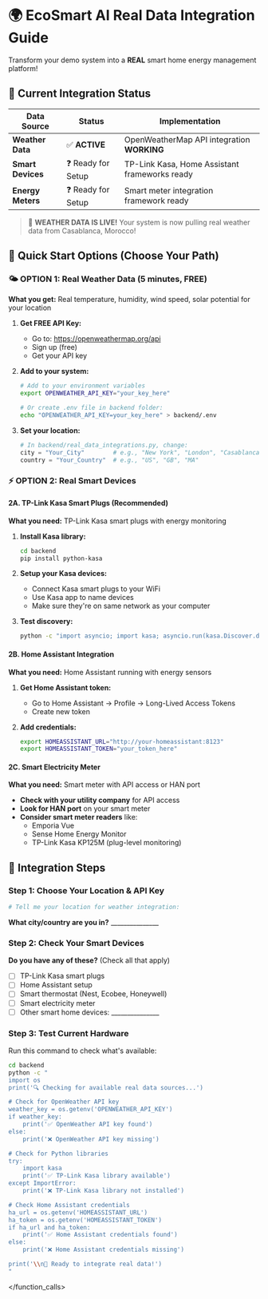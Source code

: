 # 🌍 EcoSmart AI Real Data Integration Guide

Transform your demo system into a **REAL** smart home energy management platform!

## 🔧 Current Integration Status

| Data Source | Status | Implementation |
|-------------|--------|----------------|
| **Weather Data** | ✅ **ACTIVE** | OpenWeatherMap API integration **WORKING** |
| **Smart Devices** | ❓ Ready for Setup | TP-Link Kasa, Home Assistant frameworks ready |
| **Energy Meters** | ❓ Ready for Setup | Smart meter integration framework ready |

> 🎉 **WEATHER DATA IS LIVE!** Your system is now pulling real weather data from Casablanca, Morocco!

## 🚀 Quick Start Options (Choose Your Path)

### 🌤️ **OPTION 1: Real Weather Data (5 minutes, FREE)**
**What you get:** Real temperature, humidity, wind speed, solar potential for your location

1. **Get FREE API Key:**
   - Go to: https://openweathermap.org/api
   - Sign up (free)
   - Get your API key

2. **Add to your system:**
   ```bash
   # Add to your environment variables
   export OPENWEATHER_API_KEY="your_key_here"
   
   # Or create .env file in backend folder:
   echo "OPENWEATHER_API_KEY=your_key_here" > backend/.env
   ```

3. **Set your location:**
   ```python
   # In backend/real_data_integrations.py, change:
   city = "Your_City"        # e.g., "New York", "London", "Casablanca"
   country = "Your_Country"  # e.g., "US", "GB", "MA"
   ```

### ⚡ **OPTION 2: Real Smart Devices**

#### **2A. TP-Link Kasa Smart Plugs (Recommended)**
**What you need:** TP-Link Kasa smart plugs with energy monitoring

1. **Install Kasa library:**
   ```bash
   cd backend
   pip install python-kasa
   ```

2. **Setup your Kasa devices:**
   - Connect Kasa smart plugs to your WiFi
   - Use Kasa app to name devices
   - Make sure they're on same network as your computer

3. **Test discovery:**
   ```bash
   python -c "import asyncio; import kasa; asyncio.run(kasa.Discover.discover())"
   ```

#### **2B. Home Assistant Integration**
**What you need:** Home Assistant running with energy sensors

1. **Get Home Assistant token:**
   - Go to Home Assistant → Profile → Long-Lived Access Tokens
   - Create new token

2. **Add credentials:**
   ```bash
   export HOMEASSISTANT_URL="http://your-homeassistant:8123"
   export HOMEASSISTANT_TOKEN="your_token_here"
   ```

#### **2C. Smart Electricity Meter**
**What you need:** Smart meter with API access or HAN port

- **Check with your utility company** for API access
- **Look for HAN port** on your smart meter
- **Consider smart meter readers** like:
  - Emporia Vue
  - Sense Home Energy Monitor
  - TP-Link Kasa KP125M (plug-level monitoring)

## 🔧 **Integration Steps**

### **Step 1: Choose Your Location & API Key**
```bash
# Tell me your location for weather integration:
```
**What city/country are you in?** _______________

### **Step 2: Check Your Smart Devices**
**Do you have any of these?** (Check all that apply)
- [ ] TP-Link Kasa smart plugs
- [ ] Home Assistant setup
- [ ] Smart thermostat (Nest, Ecobee, Honeywell)
- [ ] Smart electricity meter
- [ ] Other smart home devices: _______________

### **Step 3: Test Current Hardware**
Run this command to check what's available:

```bash
cd backend
python -c "
import os
print('🔍 Checking for available real data sources...')

# Check for OpenWeather API key
weather_key = os.getenv('OPENWEATHER_API_KEY')
if weather_key:
    print('✅ OpenWeather API key found')
else:
    print('❌ OpenWeather API key missing')

# Check for Python libraries
try:
    import kasa
    print('✅ TP-Link Kasa library available')
except ImportError:
    print('❌ TP-Link Kasa library not installed')

# Check Home Assistant credentials
ha_url = os.getenv('HOMEASSISTANT_URL')
ha_token = os.getenv('HOMEASSISTANT_TOKEN')
if ha_url and ha_token:
    print('✅ Home Assistant credentials found')
else:
    print('❌ Home Assistant credentials missing')

print('\\n🎯 Ready to integrate real data!')
"
```
</function_calls> 